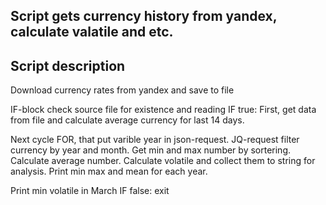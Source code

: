## Script gets currency history from yandex, calculate valatile and etc.


## Script description
Download currency rates from yandex and save to file

IF-block check source file for existence and reading
IF true:
  First, get data from file and calculate average currency for last 14 days.

  Next cycle FOR, that put varible year in json-request.
  JQ-request filter currency by year and month.
  Get min and max number by sortering.
  Calculate average number.
  Calculate volatile and collect them to string for analysis.
  Print min max and mean for each year.
  
  Print min volatile in March
IF false:
  exit
